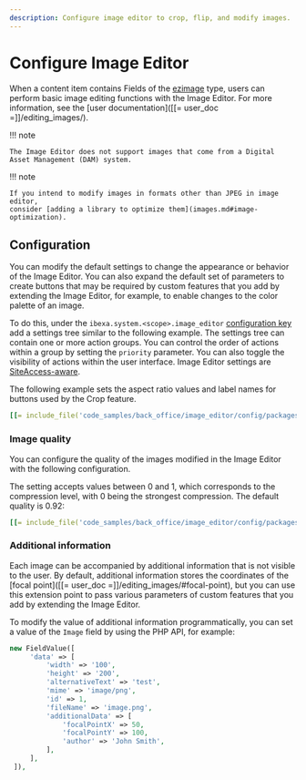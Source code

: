 ```yaml
---
description: Configure image editor to crop, flip, and modify images.
---
```


# Configure Image Editor

When a content item contains Fields of the [ezimage](imageassetfield.md) type, users can perform basic image editing functions with the Image Editor.
For more information, see the [user documentation]([[= user_doc =]]/editing_images/).

!!! note

    The Image Editor does not support images that come from a Digital Asset Management (DAM) system.

!!! note

    If you intend to modify images in formats other than JPEG in image editor,
    consider [adding a library to optimize them](images.md#image-optimization).

## Configuration

You can modify the default settings to change the appearance or behavior of the Image Editor.
You can also expand the default set of parameters to create buttons that may be required by custom features
that you add by extending the Image Editor, for example, to enable changes to the color palette of an image.

To do this, under the `ibexa.system.<scope>.image_editor` [configuration key](configuration.md#configuration-files)
add a settings tree similar to the following example.
The settings tree can contain one or more action groups.
You can control the order of actions within a group by setting the `priority` parameter.
You can also toggle the visibility of actions within the user interface.
Image Editor settings are [SiteAccess-aware](dynamic_configuration.md).

The following example sets the aspect ratio values and label names for buttons used by the Crop feature. 

``` yaml
[[= include_file('code_samples/back_office/image_editor/config/packages/image_editor.yaml', 0, 36) =]]
```

### Image quality

You can configure the quality of the images modified in the Image Editor with the following configuration.

The setting accepts values between 0 and 1, which corresponds to the compression level, with 0 being the strongest compression.
The default quality is 0.92:

``` yaml
[[= include_file('code_samples/back_office/image_editor/config/packages/image_editor.yaml', 0, 4) =]] [[= include_file('code_samples/back_office/image_editor/config/packages/image_editor.yaml', 39, 40) =]]
```

### Additional information

Each image can be accompanied by additional information that is not visible to the user.
By default, additional information stores the coordinates of the [focal point]([[= user_doc =]]/editing_images/#focal-point),
but you can use this extension point to pass various parameters of custom features
that you add by extending the Image Editor.

To modify the value of additional information programmatically, you can set a value of the `Image` field by using the PHP API, for example:

``` php
new FieldValue([
     'data' => [
         'width' => '100',
         'height' => '200',
         'alternativeText' => 'test',
         'mime' => 'image/png',
         'id' => 1,
         'fileName' => 'image.png',
         'additionalData' => [
             'focalPointX' => 50,
             'focalPointY' => 100,
             'author' => 'John Smith',
         ],
     ],
 ]),
```
